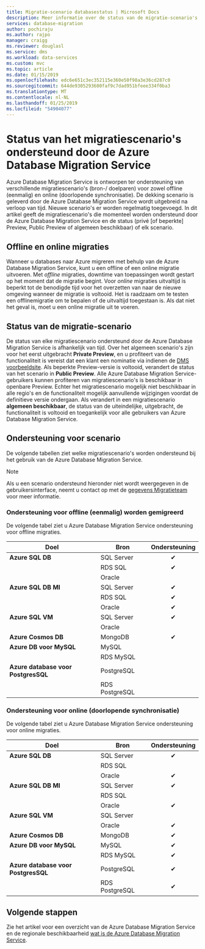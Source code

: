 ```yaml
---
title: Migratie-scenario databasestatus | Microsoft Docs
description: Meer informatie over de status van de migratie-scenario's ondersteund door de Azure Database Migration Service.
services: database-migration
author: pochiraju
ms.author: rajpo
manager: craigg
ms.reviewer: douglasl
ms.service: dms
ms.workload: data-services
ms.custom: mvc
ms.topic: article
ms.date: 01/15/2019
ms.openlocfilehash: edc6e651c3ec352115e360e50f98a3e36cd287c0
ms.sourcegitcommit: 644de9305293600faf9c7dad951bfeee334f0ba3
ms.translationtype: MT
ms.contentlocale: nl-NL
ms.lasthandoff: 01/25/2019
ms.locfileid: "54904077"
---
```

# <a name="status-of-migration-scenarios-supported-by-the-azure-database-migration-service"></a>Status van het migratiescenario's ondersteund door de Azure Database Migration Service
Azure Database Migration Service is ontworpen ter ondersteuning van verschillende migratiescenario's (bron-/ doelparen) voor zowel offline (eenmalig) en online (doorlopende synchronisatie). De dekking scenario is geleverd door de Azure Database Migration Service wordt uitgebreid na verloop van tijd. Nieuwe scenario's er worden regelmatig toegevoegd. In dit artikel geeft de migratiescenario's die momenteel worden ondersteund door de Azure Database Migration Service en de status (privé [of beperkte] Preview, Public Preview of algemeen beschikbaar) of elk scenario.

## <a name="offline-versus-online-migrations"></a>Offline en online migraties
Wanneer u databases naar Azure migreren met behulp van de Azure Database Migration Service, kunt u een offline of een online migratie uitvoeren. Met *offline* migraties, downtime van toepassingen wordt gestart op het moment dat de migratie begint. Voor *online* migraties uitvaltijd is beperkt tot de benodigde tijd voor het overzetten van naar de nieuwe omgeving wanneer de migratie is voltooid. Het is raadzaam om te testen een offlinemigratie om te bepalen of de uitvaltijd toegestaan is. Als dat niet het geval is, moet u een online migratie uit te voeren.

## <a name="migration-scenario-status"></a>Status van de migratie-scenario
De status van elke migratiescenario ondersteund door de Azure Database Migration Service is afhankelijk van tijd. Over het algemeen scenario's zijn voor het eerst uitgebracht **Private Preview**, en u profiteert van de functionaliteit is vereist dat een klant een nominatie via indienen de [DMS voorbeeldsite](https://aka.ms/dms-preview). Als beperkte Preview-versie is voltooid, verandert de status van het scenario in **Public Preview**. Alle Azure Database Migration Service-gebruikers kunnen profiteren van migratiescenario's is beschikbaar in openbare Preview. Echter het migratiescenario mogelijk niet beschikbaar in alle regio's en de functionaliteit mogelijk aanvullende wijzigingen voordat de definitieve versie ondergaan. Als verandert in een migratiescenario **algemeen beschikbaar**, de status van de uiteindelijke, uitgebracht, de functionaliteit is voltooid en toegankelijk voor alle gebruikers van Azure Database Migration Service. 

## <a name="migration-scenario-support"></a>Ondersteuning voor scenario

De volgende tabellen ziet welke migratiescenario's worden ondersteund bij het gebruik van de Azure Database Migration Service.

> [!NOTE]
> Als u een scenario ondersteund hieronder niet wordt weergegeven in de gebruikersinterface, neemt u contact op met de [gegevens Migratieteam](mailto:datamigrationteam@microsoft.com) voor meer informatie.

### <a name="offline-one-time-migration-support"></a>Ondersteuning voor offline (eenmalig) worden gemigreerd
De volgende tabel ziet u Azure Database Migration Service ondersteuning voor offline migraties.

| Doel  | Bron | Ondersteuning |
| ------------- | ------------- | :-------------: |
| **Azure SQL DB**  | SQL Server | ✔ |
|   | RDS SQL  |  ✔ |
|   | Oracle  |   |
| **Azure SQL DB MI**  | SQL Server  | ✔ |
|   | RDS SQL  | ✔ |
|   | Oracle  | ✔  |
| **Azure SQL VM**  | SQL Server | ✔ |
|   | Oracle  |   |
| **Azure Cosmos DB**  | MongoDB | ✔ |
| **Azure DB voor MySQL**  | MySQL |  |
|   | RDS MySQL  |  |
| **Azure database voor PostgresSQL**  | PostgreSQL |  |
|  | RDS PostgreSQL  |  |

### <a name="online-continuous-sync-migration-support"></a>Ondersteuning voor online (doorlopende synchronisatie)
De volgende tabel ziet u Azure Database Migration Service ondersteuning voor online migraties.

| Doel  | Bron | Ondersteuning |
| ------------- | ------------- | :-------------: |
| **Azure SQL DB**  | SQL Server | ✔ |
|   | RDS SQL  |   |
|   | Oracle  |  ✔ |
| **Azure SQL DB MI**  | SQL Server  | ✔ |
|   | RDS SQL  |  |
|   | Oracle  | ✔  |
| **Azure SQL VM**  | SQL Server  |   |
|   | Oracle  | ✔  |
| **Azure Cosmos DB**  | MongoDB  | ✔ |
| **Azure DB voor MySQL**  | MySQL | ✔ |
|   | RDS MySQL  | ✔ |
| **Azure database voor PostgresSQL**  | PostgreSQL | ✔ |
|  | RDS PostgreSQL  | ✔ |

## <a name="next-steps"></a>Volgende stappen
Zie het artikel voor een overzicht van de Azure Database Migration Service en de regionale beschikbaarheid [wat is de Azure Database Migration Service](dms-overview.md). 
